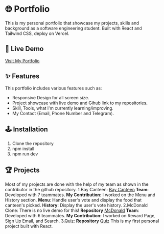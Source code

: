 # 🌐 Portfolio
This is my personal portfolio that showcase my projects, skills and background as a software engineering student.
Built with React and Tailwind CSS, deploy on Vercel.
## 🚀 Live Demo
[Visit My Portfolio](https://portfolio-sokleapheaphon-beta.vercel.app/)
## ✨ Features
This portfolio includes various features such as:
- Responsive Design for all screen size.
- Project showcase with live demo and Gihub link to my repositories.
- Skill, Tools, what I'm currently learning/improving.
- My Contact (Email, Phone Number and Telegram).
## 🕹️ Installation
1. Clone the repository
2. npm install
3. npm run dev
## 🏆 Projects
Most of my projects are done with the help of my team as shown in the contributor in the github repository.
1.Bay Canteen:
[Bay Canteen](https://baycanteen.vercel.app/)
**Team**: Developed with 7 teammates.
**My Contribution**: I worked on the Menu and History section.
**Menu**: Handle user's vote and display the food that canteen's picked.
**History**: Display the user's vote history.
2.McDonald Clone:
There is no live demo for this!
**Repository**
[McDonald](https://github.com/Sokleaphea/McDonald-Clone)
**Team**: Developed with 6 teammates.
**My Contribution**: I worked on Reward Page, Sign Up Email, and Search.
3.Quiz:
**Repository**
[Quiz](https://github.com/Sokleaphea/Quiz)
This is my first personal project built with React.


